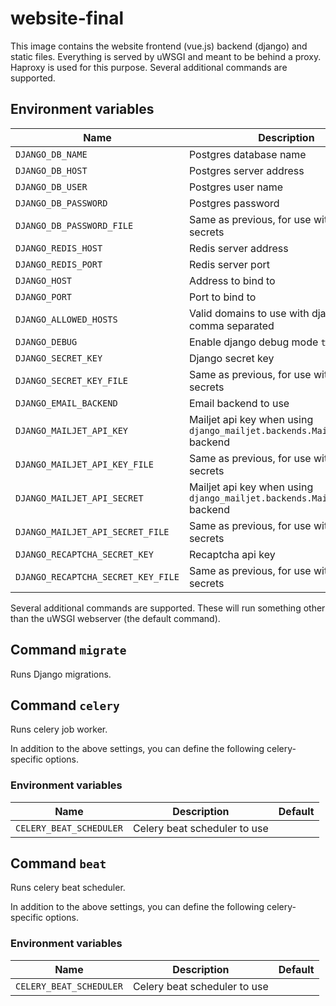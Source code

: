 # website-final

This image contains the website frontend (vue.js) backend (django) and static files. Everything is served by uWSGI and meant to be behind a proxy. Haproxy is used for this purpose. Several additional commands are supported.

## Environment variables

| Name | Description | Default |
| ------ | ----------- | ------- |
| `DJANGO_DB_NAME` | Postgres database name | `shanty` |
| `DJANGO_DB_HOST` | Postgres server address | `db` |
| `DJANGO_DB_USER` | Postgres user name | `shanty` |
| `DJANGO_DB_PASSWORD` | Postgres password | |
| `DJANGO_DB_PASSWORD_FILE` | Same as previous, for use with docker secrets | |
| `DJANGO_REDIS_HOST` | Redis server address | `redis` |
| `DJANGO_REDIS_PORT` | Redis server port | `6379` |
| `DJANGO_HOST` | Address to bind to | `0.0.0.0` |
| `DJANGO_PORT` | Port to bind to | `8000` |
| `DJANGO_ALLOWED_HOSTS` | Valid domains to use with django, comma separated | `localhost` |
| `DJANGO_DEBUG` | Enable django debug mode `true` or `false` | `false` |
| `DJANGO_SECRET_KEY` | Django secret key | |
| `DJANGO_SECRET_KEY_FILE` | Same as previous, for use with docker secrets | |
| `DJANGO_EMAIL_BACKEND` | Email backend to use | `django.core.mail.backends.console.EmailBackend` |
| `DJANGO_MAILJET_API_KEY` | Mailjet api key when using `django_mailjet.backends.MailjetBackend` backend | |
| `DJANGO_MAILJET_API_KEY_FILE` | Same as previous, for use with docker secrets | |
| `DJANGO_MAILJET_API_SECRET` | Mailjet api key when using `django_mailjet.backends.MailjetBackend` backend | |
| `DJANGO_MAILJET_API_SECRET_FILE` | Same as previous, for use with docker secrets | |
| `DJANGO_RECAPTCHA_SECRET_KEY` | Recaptcha api key | |
| `DJANGO_RECAPTCHA_SECRET_KEY_FILE` | Same as previous, for use with docker secrets | |

Several additional commands are supported. These will run something other than the uWSGI webserver (the default command).

## Command `migrate`

Runs Django migrations.

## Command `celery`

Runs celery job worker.

In addition to the above settings, you can define the following celery-specific options.

### Environment variables

| Name | Description | Default |
| ------ | ----------- | ------- |
| `CELERY_BEAT_SCHEDULER` | Celery beat scheduler to use | |

## Command `beat`

Runs celery beat scheduler.

In addition to the above settings, you can define the following celery-specific options.

### Environment variables

| Name | Description | Default |
| ------ | ----------- | ------- |
| `CELERY_BEAT_SCHEDULER` | Celery beat scheduler to use | |


